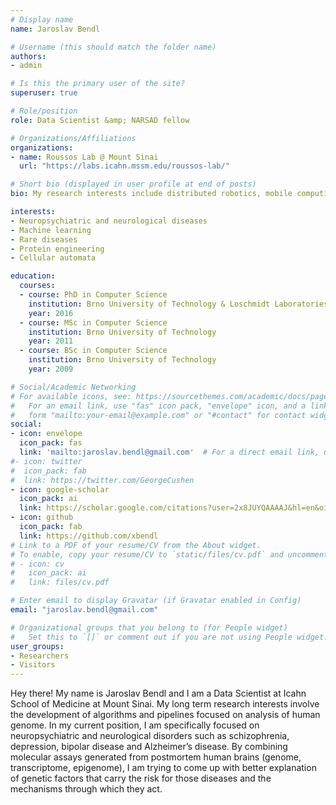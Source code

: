 ```yaml
---
# Display name
name: Jaroslav Bendl

# Username (this should match the folder name)
authors:
- admin

# Is this the primary user of the site?
superuser: true

# Role/position
role: Data Scientist &amp; NARSAD fellow

# Organizations/Affiliations
organizations:
- name: Roussos Lab @ Mount Sinai
  url: "https://labs.icahn.mssm.edu/roussos-lab/"

# Short bio (displayed in user profile at end of posts)
bio: My research interests include distributed robotics, mobile computing and programmable matter.

interests:
- Neuropsychiatric and neurological diseases
- Machine learning
- Rare diseases
- Protein engineering
- Cellular automata

education:
  courses:
  - course: PhD in Computer Science
    institution: Brno University of Technology & Loschmidt Laboratories
    year: 2016
  - course: MSc in Computer Science
    institution: Brno University of Technology
    year: 2011
  - course: BSc in Computer Science
    institution: Brno University of Technology
    year: 2009

# Social/Academic Networking
# For available icons, see: https://sourcethemes.com/academic/docs/page-builder/#icons
#   For an email link, use "fas" icon pack, "envelope" icon, and a link in the
#   form "mailto:your-email@example.com" or "#contact" for contact widget.
social:
- icon: envelope
  icon_pack: fas
  link: 'mailto:jaroslav.bendl@gmail.com'  # For a direct email link, use "mailto:test@example.org".
#- icon: twitter
#  icon_pack: fab
#  link: https://twitter.com/GeorgeCushen
- icon: google-scholar
  icon_pack: ai
  link: https://scholar.google.com/citations?user=2x8JUYQAAAAJ&hl=en&oi=ao
- icon: github
  icon_pack: fab
  link: https://github.com/xbendl
# Link to a PDF of your resume/CV from the About widget.
# To enable, copy your resume/CV to `static/files/cv.pdf` and uncomment the lines below.
# - icon: cv
#   icon_pack: ai
#   link: files/cv.pdf

# Enter email to display Gravatar (if Gravatar enabled in Config)
email: "jaroslav.bendl@gmail.com"

# Organizational groups that you belong to (for People widget)
#   Set this to `[]` or comment out if you are not using People widget.
user_groups:
- Researchers
- Visitors
---
```


Hey there! My name is Jaroslav Bendl and I am a Data Scientist at Icahn School of Medicine at Mount Sinai. My long term research interests involve the development of algorithms and pipelines focused on analysis of human genome. In my current position, I am specifically focused on neuropsychiatric and neurological disorders such as schizophrenia, depression, bipolar disease and Alzheimer’s disease. By combining molecular assays generated from postmortem human brains (genome, transcriptome, epigenome), I am trying to come up  with better explanation of genetic factors that carry the risk for those diseases and the mechanisms through which they act.
